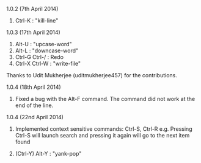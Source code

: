 1.0.2   (7th April 2014)

1.  Ctrl-K              :   "kill-line"


1.0.3   (17th April 2014)

1.  Alt-U               :   "upcase-word"
2.  Alt-L               :   "downcase-word"
3.  Ctrl-G Ctrl-/       :   Redo
4.  Ctrl-X Ctrl-W       :   "write-file"

Thanks to Udit Mukherjee (uditmukherjee457) for the contributions.

1.0.4   (18th April 2014)

1.  Fixed a bug with the Alt-F command. The command did not work at the end of the line.

1.0.4   (22nd April 2014)

1.  Implemented context sensitive commands: Ctrl-S, Ctrl-R
    e.g. Pressing Ctrl-S will launch search and pressing it again will go to the next item found

2.  (Ctrl-Y) Alt-Y      :   "yank-pop"